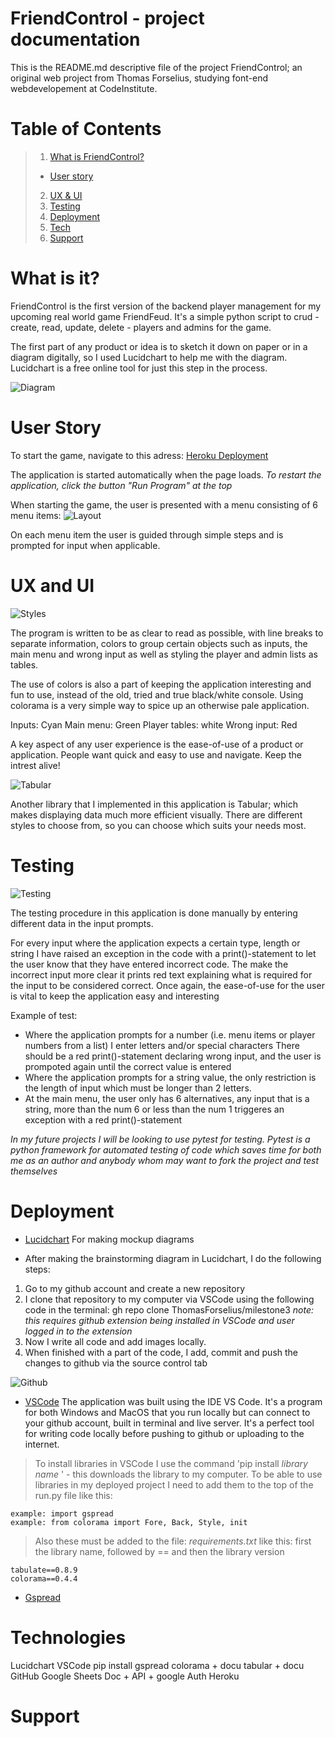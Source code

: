 

# FriendControl - project documentation

This is the README.md descriptive file of the project FriendControl;
an original web project from Thomas Forselius, studying font-end webdevelopement at CodeInstitute. 

# Table of Contents

> 1. [What is FriendControl?](#what-is-it)
 >- [User story](#user-story) 
> 2. [UX & UI](#ux)
> 3. [Testing](#testing)
> 4. [Deployment](#deployment)
> 5. [Tech](#technologies)
> 6. [Support](#support)

# What is it?

FriendControl is the first version of the backend player management for my upcoming real world game FriendFeud.
It's a simple python script to crud - create, read, update, delete - players and admins for the game. 

The first part of any product or idea is to sketch it down on paper or in a diagram digitally, so I used Lucidchart to help me with the diagram. 
Lucidchart is a free online tool for just this step in the process.

![Diagram](img/diagram.png)

# User Story

To start the game, navigate to this adress: [Heroku Deployment](https://friendfeud-backend.herokuapp.com/)

The application is started automatically when the page loads. 
*To restart the application, click the button "Run Program" at the top*

When starting the game, the user is presented with a menu consisting of 6 menu items:
![Layout](img/start.png)

On each menu item the user is guided through simple steps and is prompted for input when applicable. 

# UX and UI

![Styles](img/styles.png)

The program is written to be as clear to read as possible, with line breaks to separate information, colors to group certain objects such as inputs, the main menu and wrong input as well as styling the player and admin lists as tables.

The use of colors is also a part of keeping the application interesting and fun to use, instead of the old, tried and true black/white console. 
Using colorama is a very simple way to spice up an otherwise pale application.

Inputs: Cyan
Main menu: Green
Player tables: white
Wrong input: Red

A key aspect of any user experience is the ease-of-use of a product or application. 
People want quick and easy to use and navigate. Keep the intrest alive!

![Tabular](img/tabular.png)

Another library that I implemented in this application is Tabular; 
which makes displaying data much more efficient visually. 
There are different styles to choose from, so you can choose which suits your needs most. 


# Testing

![Testing](img/test.png)

The testing procedure in this application is done manually by entering different data in the input prompts.

For every input where the application expects a certain type, length or string I have raised an exception in the code with a print()-statement to let the user know that they have entered incorrect code. 
The make the incorrect input more clear it prints red text explaining what is required for the input to be considered correct.
Once again, the ease-of-use for the user is vital to keep the application easy and interesting

Example of test: 

- Where the application prompts for a number (i.e. menu items or player numbers from a list) I enter letters and/or special characters
    There should be a red print()-statement declaring wrong input, and the user is prompoted again until the correct value is entered
- Where the application prompts for a string value, the only restriction is the length of input which must be longer than 2 letters.
- At the main menu, the user only has 6 alternatives, any input that is a string, more than the num 6 or less than the num 1 triggeres an exception with a red print()-statement

*In my future projects I will be looking to use pytest for testing. Pytest is a python framework for automated testing of code which saves time for both me as an author and anybody whom may want to fork the project and test themselves*

# Deployment

- [Lucidchart](https://www.lucidchart.com)
    For making mockup diagrams 

- After making the  brainstorming diagram in Lucidchart, I do the following steps:

1. Go to my github account and create a new repository
2. I clone that repository to my computer via VSCode using the following code in the terminal: 
    gh repo clone ThomasForselius/milestone3
    *note: this requires github extension being installed in VSCode and user logged in to the extension*
3. Now I write all code and add images locally. 
4. When finished with a part of the code, I add, commit and push the changes to github via the source control tab

![Github](img/github.png)


- [VSCode](https://code.visualstudio.com/)
    The application was built using the IDE VS Code. It's a program for both Windows and MacOS that you run locally but can connect to your github account, built in terminal and live server. It's a perfect tool for writing code locally before pushing to github or uploading to the internet.

> To install libraries in VSCode I use the command 'pip install *library name* ' -  this downloads the library to my computer.
    To be able to use libraries in my deployed project I need to add them to the top of the run.py file like this: 

    example: import gspread
    example: from colorama import Fore, Back, Style, init

>   Also these must be added to the file: *requirements.txt* like this:
    first the library name, followed by == and then the library version

    tabulate==0.8.9
    colorama==0.4.4

- [Gspread](https://docs.gspread.org/en/latest/)


# Technologies

Lucidchart
VSCode
    pip install
    gspread
    colorama + docu
    tabular + docu
GitHub
Google Sheets Doc + API + google Auth
Heroku

# Support